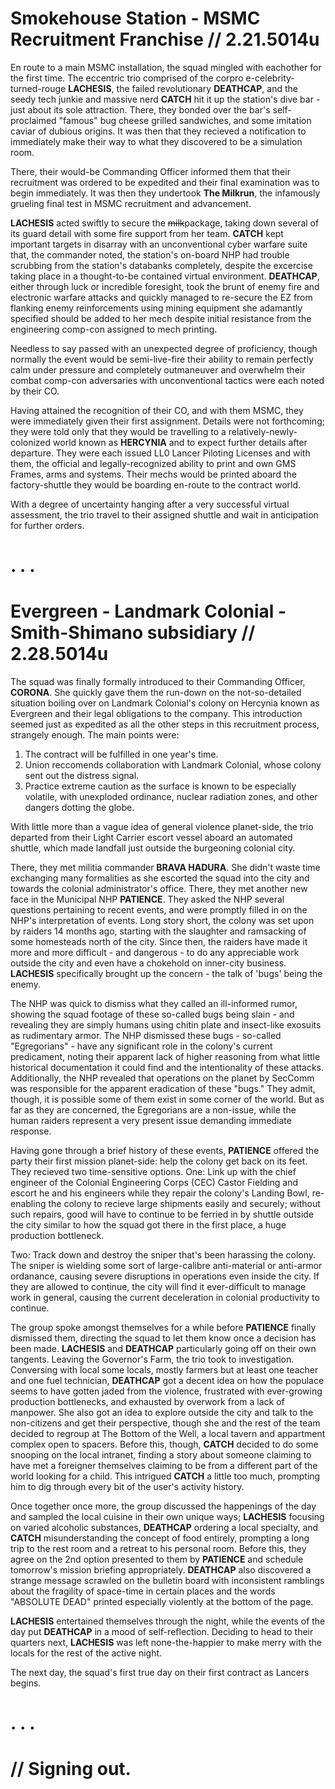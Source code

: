 # Smokehouse Station - MSMC Recruitment Franchise // 2.21.5014u

En route to a main MSMC installation, the squad mingled with eachother for the first time. The eccentric trio comprised of the corpro e-celebrity-turned-rouge **LACHESIS**, the failed revolutionary **DEATHCAP**, and the seedy tech junkie and massive nerd **CATCH** hit it up the station's dive bar - just about its sole attraction. There, they bonded over the bar's self-proclaimed "famous" bug cheese grilled sandwiches, and some imitation caviar of dubious origins. It was then that they recieved a notification to immediately make their way to what they discovered to be a simulation room.

There, their would-be Commanding Officer informed them that their recruitment was ordered to be expedited and their final examination was to begin immediately. It was then they undertook **The Milkrun**, the infamously grueling final test in MSMC recruitment and advancement.

**LACHESIS** acted swiftly to secure the ~~milk~~package, taking down several of its guard detail with some fire support from her team. **CATCH** kept important targets in disarray with an unconventional cyber warfare suite that, the commander noted, the station's on-board NHP had trouble scrubbing from the station's databanks completely, despite the excercise taking place in a thought-to-be contained virtual environment. **DEATHCAP**, either through luck or incredible foresight, took the brunt of enemy fire and electronic warfare attacks and quickly managed to re-secure the EZ from flanking enemy reinforcements using mining equipment she adamantly specified should be added to her mech despite initial resistance from the engineering comp-con assigned to mech printing.

Needless to say passed with an unexpected degree of proficiency, though normally the event would be semi-live-fire their ability to remain perfectly calm under pressure and completely outmaneuver and overwhelm their combat comp-con adversaries with unconventional tactics were each noted by their CO.

Having attained the recognition of their CO, and with them MSMC, they were immediately given their first assignment. Details were not forthcoming; they were told only that they would be travelling to a relatively-newly-colonized world known as **HERCYNIA** and to expect further details after departure. They were each issued LL0 Lancer Piloting Licenses and with them, the official and legally-recognized ability to print and own GMS Frames, arms and systems. Their mechs would be printed aboard the factory-shuttle they would be boarding en-route to the contract world.

With a degree of uncertainty hanging after a very successful virtual assessment, the trio travel to their assigned shuttle and wait in anticipation for further orders.

# . . .

# Evergreen - Landmark Colonial - Smith-Shimano subsidiary // 2.28.5014u

The squad was finally formally introduced to their Commanding Officer, **CORONA**. She quickly gave them the run-down on the not-so-detailed situation boiling over on Landmark Colonial's colony on Hercynia known as Evergreen and their legal obligations to the company. This introduction seemed just as expedited as all the other steps in this recruitment process, strangely enough. The main points were:

1. The contract will be fulfilled in one year's time.
2. Union reccomends collaboration with Landmark Colonial, whose colony sent out the distress signal.
3. Practice extreme caution as the surface is known to be especially volatile, with unexploded ordinance, nuclear radiation zones, and other dangers dotting the globe.

With little more than a vague idea of general violence planet-side, the trio departed from their Light Carrier escort vessel aboard an automated shuttle, which made landfall just outside the burgeoning colonial city.

There, they met militia commander **BRAVA HADURA**. She didn't waste time exchanging many formalities as she escorted the squad into the city and towards the colonial administrator's office. There, they met another new face in the Municipal NHP **PATIENCE**. They asked the NHP several questions pertaining to recent events, and were promptly filled in on the NHP's interpretation of events. Long story short, the colony was set upon by raiders 14 months ago, starting with the slaughter and ramsacking of some homesteads north of the city. Since then, the raiders have made it more and more difficult - and dangerous - to do any appreciable work outside the city and even have a chokehold on inner-city business. **LACHESIS** specifically brought up the concern - the talk of 'bugs' being the enemy.

The NHP was quick to dismiss what they called an ill-informed rumor, showing the squad footage of these so-called bugs being slain - and revealing they are simply humans using chitin plate and insect-like exosuits as rudimentary armor. The NHP dismissed these bugs - so-called "Egregorians" - have any significant role in the colony's current predicament, noting their apparent lack of higher reasoning from what little historical documentation it could find and the intentionality of these attacks. Additionally, the NHP revealed that operations on the planet by SecComm was responsible for the apparent eradication of these "bugs." They admit, though, it is possible some of them exist in some corner of the world. But as far as they are concerned, the Egregorians are a non-issue, while the human raiders represent a very present issue demanding immediate response.

Having gone through a brief history of these events, **PATIENCE** offered the party their first mission planet-side: help the colony get back on its feet. They recieved two time-sensitive options. One: Link up with the chief engineer of the Colonial Engineering Corps (CEC) Castor Fielding and escort he and his engineers while they repair the colony's Landing Bowl, re-enabling the colony to recieve large shipments easily and securely; without such repairs, good will have to continue to be ferried in by shuttle outside the city similar to how the squad got there in the first place, a huge production bottleneck.

Two: Track down and destroy the sniper that's been harassing the colony. The sniper is wielding some sort of large-calibre anti-material or anti-armor ordanance, causing severe disruptions in operations even inside the city. If they are allowed to continue, the city will find it ever-difficult to manage work in general, causing the current deceleration in colonial productivity to continue.

The group spoke amongst themselves for a while before **PATIENCE** finally dismissed them, directing the squad to let them know once a decision has been made. **LACHESIS** and **DEATHCAP** particularly going off on their own tangents. Leaving the Governor's Farm, the trio took to investigation. Conversing with local some locals, mostly farmers but at least one teacher and one fuel technician, **DEATHCAP** got a decent idea on how the populace seems to have gotten jaded from the violence, frustrated with ever-growing production bottlenecks, and exhausted by overwork from a lack of manpower. She also got an idea to explore outside the city and talk to the non-citizens and get their perspective, though she and the rest of the team decided to regroup at The Bottom of the Well, a local tavern and appartment complex open to spacers. Before this, though, **CATCH** decided to do some snooping on the local intranet, finding a story about someone claiming to have met a foreigner themselves claiming to be from a different part of the world looking for a child. This intrigued **CATCH** a little too much, prompting him to dig through every bit of the user's activity history.

Once together once more, the group discussed the happenings of the day and sampled the local cuisine in their own unique ways; **LACHESIS** focusing on varied alcoholic substances, **DEATHCAP** ordering a local specialty, and **CATCH** misunderstanding the concept of food entirely, prompting a long trip to the rest room and a retreat to his personal room. Before this, they agree on the 2nd option presented to them by **PATIENCE** and schedule tomorrow's mission briefing appropriately. **DEATHCAP** also discovered a strange message scrawled on the bulletin board with inconsistent ramblings about the fragility of space-time in certain places and the words "ABSOLUTE DEAD" printed especially violently at the bottom of the page.

**LACHESIS** entertained themselves through the night, while the events of the day put **DEATHCAP** in a mood of self-reflection. Deciding to head to their quarters next, **LACHESIS** was left none-the-happier to make merry with the locals for the rest of the active night.

The next day, the squad's first true day on their first contract as Lancers begins.

# . . .

# // Signing out.